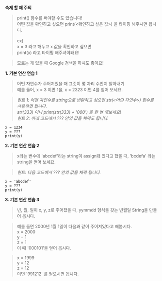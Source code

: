 **숙제 할 때 주의**
> print() 함수를 써야할 수도 있습니다!<br>
  어떤 값을 확인하고 싶으면 print(<확인하고 싶은 값>) 을 타이핑 해주시면 됩니다.<br><br>
  ex) <br>
  x = 3 라고 해두고 x 값을 확인하고 싶으면 <br>
  print(x) 라고 타이핑 해주셔야돼요!
  
> 모르는 게 있을 때 Google 검색을 하셔도 좋아요!



**1. 기본 연산 연습 1**

> 어떤 자연수가 주어져있을 때 그것이 몇 자리 수인지 알아내기. <br>
  예를 들어, x = 3 이면 1을, x = 2323 이면 4를 얻어 보세요.
  
> *힌트 1: 어떤 자연수를 string으로 변환하고 싶으면 str(<어떤 자연수>) 함수를 사용하면 됩니다.* <br>
          *str(333) 이나 print(str(333) + '000') 을 한 번 해보세요!* <br>
  *힌트 2: 아래 코드에서 ??? 안의 값을 채워도 됩니다.*

```
x = 1234
y = ???
print(y)
```



**2. 기본 연산 연습 2**

> x라는 변수에 'abcdef'라는 string이 assign돼 있다고 했을 때, 'bcdefa' 라는 string을 얻어 보세요.

> *힌트: 다음 코드에서 ??? 안의 값을 채워 됩니다.*

```
x = 'abcdef'
y = ???
print(y)
```


**3. 기본 연산 연습 3**

> 년, 월, 일이 x, y, z로 주어졌을 때, yymmdd 형식을 갖는 년월일 String을 만들어 봅시다.

> 예를 들면 2000년 1월 1일이 다음과 같이 주어져있다고 해봅시다. <br>
  x = 2000 <br>
  y = 1 <br>
  z = 1 <br>
  이 때 '000101'을 얻어 봅시다.

> x = 1999 <br>
  y = 12 <br>
  z = 12 <br>
  이면 '991212' 를 얻으시면 됩니다.

